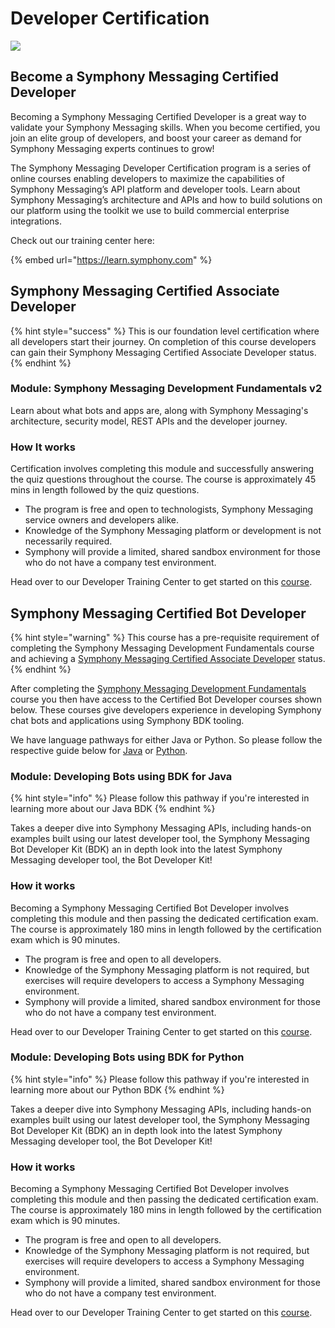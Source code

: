 # Developer Certification

![](<../.gitbook/assets/Symphony Certification Program — Standalone.png>)

## Become a Symphony Messaging Certified Developer

Becoming a Symphony Messaging Certified Developer is a great way to validate your Symphony Messaging skills. When you become certified, you join an elite group of developers, and boost your career as demand for Symphony Messaging experts continues to grow!

The Symphony Messaging Developer Certification program is a series of online courses enabling developers to maximize the capabilities of Symphony Messaging’s API platform and developer tools. Learn about Symphony Messaging’s architecture and APIs and how to build solutions on our platform using the toolkit we use to build commercial enterprise integrations.

Check out our training center here:

{% embed url="https://learn.symphony.com" %}

## Symphony Messaging Certified Associate Developer <img src="../.gitbook/assets/SY2-Developer-Badges-010721-Associate.png" alt="" data-size="line">

{% hint style="success" %}
This is our foundation level certification where all developers start their journey.  On completion of this course developers can gain their Symphony Messaging Certified Associate Developer status.
{% endhint %}

### **Module:** Symphony Messaging **Development Fundamentals v2**

Learn about what bots and apps are, along with Symphony Messaging's architecture, security model, REST APIs and the developer journey.&#x20;

### How It works

Certification involves completing this module and successfully answering the quiz questions throughout the course.  The course is approximately 45 mins in length followed by the quiz questions.

* The program is free and open to technologists, Symphony Messaging service owners and developers alike.&#x20;
* Knowledge of the Symphony Messaging platform or development is not necessarily required.
* Symphony will provide a limited, shared sandbox environment for those who do not have a company test environment.&#x20;

Head over to our Developer Training Center to get started on this [course](https://learn.symphony.com/courses/fundamentals-v2).

## Symphony Messaging Certified Bot Developer <img src="../.gitbook/assets/SY2 Developer Badges 040521-Java.png" alt="" data-size="line"> <img src="../.gitbook/assets/SY2 Developer Badges 040521-Python.png" alt="" data-size="line">

{% hint style="warning" %}
This course has a pre-requisite requirement of completing the Symphony Messaging Development Fundamentals course and achieving a [Symphony Messaging Certified Associate Developer](developer-certification.md) status.
{% endhint %}

After completing the [Symphony Messaging Development Fundamentals](broken-reference) course you then have access to the Certified Bot Developer courses shown below.  These courses give developers experience in developing Symphony chat bots and applications using Symphony BDK tooling. &#x20;

We have language pathways for either Java or Python.  So please follow the respective guide below for [Java](developer-certification.md#module-developing-bots-using-bdk-2.0-for-java) or [Python](developer-certification.md#module-developing-bots-using-bdk-2.0-for-python).

### Module: Developing Bots using BDK for Java <img src="../.gitbook/assets/SY2 Developer Badges 040521-Java.png" alt="" data-size="line">

{% hint style="info" %}
Please follow this pathway if you're interested in learning more about our Java BDK
{% endhint %}

Takes a deeper dive into Symphony Messaging APIs, including hands-on examples built using our latest developer tool, the Symphony Messaging Bot Developer Kit (BDK) an in depth look into the latest Symphony Messaging developer tool, the Bot Developer Kit!

### How it works

Becoming a Symphony Messaging Certified Bot Developer involves completing this module and then passing the dedicated certification exam.  The course is approximately 180 mins in length followed by the certification exam which is 90 minutes.

* The program is free and open to all developers.
* Knowledge of the Symphony Messaging platform is not required, but exercises will require developers to access a Symphony Messaging environment.
* Symphony will provide a limited, shared sandbox environment for those who do not have a company test environment.&#x20;

Head over to our Developer Training Center to get started on this [course](https://learn.symphony.com/bundles/java-bot-developer).

### Module: Developing Bots using BDK for Python <img src="../.gitbook/assets/SY2 Developer Badges 040521-Python.png" alt="" data-size="line">

{% hint style="info" %}
Please follow this pathway if you're interested in learning more about our Python BDK
{% endhint %}

Takes a deeper dive into Symphony Messaging APIs, including hands-on examples built using our latest developer tool, the Symphony Messaging Bot Developer Kit (BDK) an in depth look into the latest Symphony Messaging developer tool, the Bot Developer Kit!

### How it works

Becoming a Symphony Messaging Certified Bot Developer involves completing this module and then passing the dedicated certification exam.  The course is approximately 180 mins in length followed by the certification exam which is 90 minutes.

* The program is free and open to all developers.
* Knowledge of the Symphony Messaging platform is not required, but exercises will require developers to access a Symphony Messaging environment.
* Symphony will provide a limited, shared sandbox environment for those who do not have a company test environment.&#x20;

Head over to our Developer Training Center to get started on this [course](https://learn.symphony.com/bundles/python-bot-developer).

